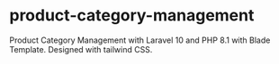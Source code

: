 # product-category-management
 Product Category Management with Laravel 10 and PHP 8.1 with Blade Template. Designed with tailwind CSS.
